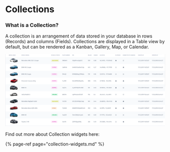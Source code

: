 # Collections

### What is a Collection?

A collection is an arrangement of data stored in your database in rows \(Records\) and columns \(Fields\). Collections are displayed in a Table view by default, but can be rendered as a Kanban, Gallery, Map, or Calendar.

![](../../.gitbook/assets/image%20%28242%29.png)

Find out more about Collection widgets here:

{% page-ref page="collection-widgets.md" %}

